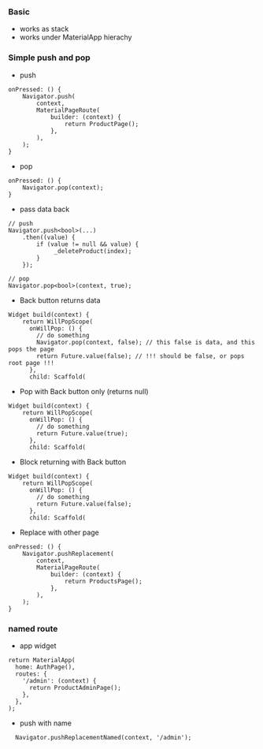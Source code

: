 ### Basic
  - works as stack
  - works under MaterialApp hierachy

### Simple push and pop
  - push
```
onPressed: () {
    Navigator.push(
        context,
        MaterialPageRoute(
            builder: (context) {
                return ProductPage();
            },
        ),
    );
}
```
  - pop
```
onPressed: () {
    Navigator.pop(context);
}
```
  - pass data back
```
// push
Navigator.push<bool>(...)
    .then((value) {
        if (value != null && value) {
             _deleteProduct(index);
        }
    });

// pop
Navigator.pop<bool>(context, true);
```
  - Back button returns data
```
Widget build(context) {
    return WillPopScope(
      onWillPop: () {
        // do something
        Navigator.pop(context, false); // this false is data, and this pops the page
        return Future.value(false); // !!! should be false, or pops root page !!!
      },
      child: Scaffold(
```
  - Pop with Back button only (returns null)
```
Widget build(context) {
    return WillPopScope(
      onWillPop: () {
        // do something
        return Future.value(true);
      },
      child: Scaffold(
```
  - Block returning with Back button
```
Widget build(context) {
    return WillPopScope(
      onWillPop: () {
        // do something
        return Future.value(false);
      },
      child: Scaffold(
```

  - Replace with other page
```
onPressed: () {
    Navigator.pushReplacement(
        context,
        MaterialPageRoute(
            builder: (context) {
                return ProductsPage();
            },
        ),
    );
}
```

### named route
  - app widget
```
return MaterialApp(
  home: AuthPage(),
  routes: {
    '/admin': (context) {
      return ProductAdminPage();
    },
  },
);
```
  - push with name
````
  Navigator.pushReplacementNamed(context, '/admin');
````